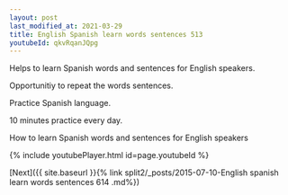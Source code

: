 ```yaml
---
layout: post
last_modified_at: 2021-03-29
title: English Spanish learn words sentences 513 
youtubeId: qkvRqanJQpg
---
```

 
 
Helps to learn Spanish words and sentences for English speakers.

Opportunitiy to repeat the words sentences. 

Practice Spanish language. 
 
10 minutes practice every day. 
 
How to learn Spanish words and sentences for English speakers 
 
{% include youtubePlayer.html id=page.youtubeId %}
 
 
[Next]({{ site.baseurl }}{% link  split2/_posts/2015-07-10-English spanish learn words sentences 614 .md%})
 
